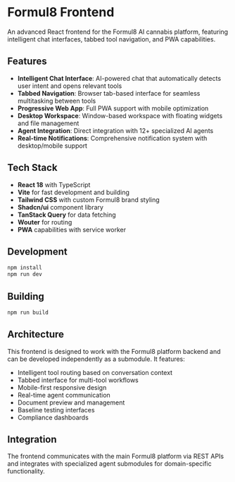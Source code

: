 # Formul8 Frontend

An advanced React frontend for the Formul8 AI cannabis platform, featuring intelligent chat interfaces, tabbed tool navigation, and PWA capabilities.

## Features

- **Intelligent Chat Interface**: AI-powered chat that automatically detects user intent and opens relevant tools
- **Tabbed Navigation**: Browser tab-based interface for seamless multitasking between tools
- **Progressive Web App**: Full PWA support with mobile optimization
- **Desktop Workspace**: Window-based workspace with floating widgets and file management
- **Agent Integration**: Direct integration with 12+ specialized AI agents
- **Real-time Notifications**: Comprehensive notification system with desktop/mobile support

## Tech Stack

- **React 18** with TypeScript
- **Vite** for fast development and building
- **Tailwind CSS** with custom Formul8 brand styling
- **Shadcn/ui** component library
- **TanStack Query** for data fetching
- **Wouter** for routing
- **PWA** capabilities with service worker

## Development

```bash
npm install
npm run dev
```

## Building

```bash
npm run build
```

## Architecture

This frontend is designed to work with the Formul8 platform backend and can be developed independently as a submodule. It features:

- Intelligent tool routing based on conversation context
- Tabbed interface for multi-tool workflows
- Mobile-first responsive design
- Real-time agent communication
- Document preview and management
- Baseline testing interfaces
- Compliance dashboards

## Integration

The frontend communicates with the main Formul8 platform via REST APIs and integrates with specialized agent submodules for domain-specific functionality.